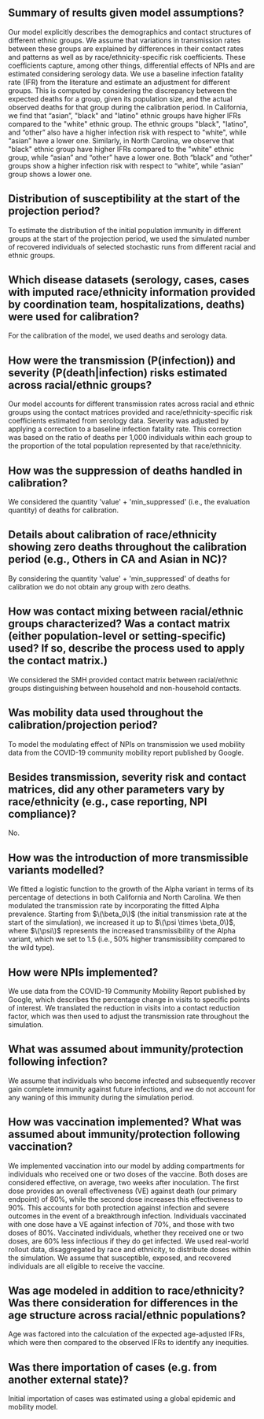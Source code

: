 ## Summary of results given model assumptions? 
Our model explicitly describes the demographics and contact structures of different ethnic groups. We assume that variations in transmission rates between these groups are explained by differences in their contact rates and patterns as well as by race/ethnicity-specific risk coefficients. These coefficients capture, among other things,  differential effects of NPIs and are estimated considering serology data. We use a baseline infection fatality rate (IFR) from the literature and estimate an adjustment for different groups. This is computed by considering the discrepancy between the expected deaths for a group, given its population size, and the actual observed deaths for that group during the calibration period. In California, we find that “asian”, "black" and "latino" ethnic groups have higher IFRs compared to the "white" ethnic group. The ethnic groups "black", "latino", and “other” also have a higher infection risk with respect to "white", while “asian” have a lower one. Similarly, in North Carolina, we observe that "black" ethnic group have higher IFRs compared to the "white" ethnic group, while “asian” and “other” have a lower one. Both “black” and “other” groups show a higher infection risk with respect to “white”, while “asian” group shows a lower one.

## Distribution of susceptibility at the start of the projection period? 
To estimate the distribution of the initial population immunity in different groups at the start of the projection period, we used the simulated number of recovered individuals of selected stochastic runs from different racial and ethnic groups.

## Which disease datasets (serology, cases, cases with imputed race/ethnicity information provided by coordination team, hospitalizations, deaths) were used for calibration? 
For the calibration of the model, we used deaths and serology data. 

## How were the transmission (P(infection)) and severity (P(death|infection) risks estimated across racial/ethnic groups? 
Our model accounts for different transmission rates across racial and ethnic groups using the contact matrices provided and race/ethnicity-specific risk coefficients estimated from serology data. Severity was adjusted by applying a correction to a baseline infection fatality rate. This correction was based on the ratio of deaths per 1,000 individuals within each group to the proportion of the total population represented by that race/ethnicity.

## How was the suppression of deaths handled in calibration? 
We considered the quantity 'value' + 'min_suppressed' (i.e., the evaluation quantity) of deaths for calibration. 

## Details about calibration of race/ethnicity showing zero deaths throughout the calibration period (e.g., Others in CA and Asian in NC)? 
By considering the quantity 'value' + 'min_suppressed' of deaths for calibration we do not obtain any group with zero deaths.

## How was contact mixing between racial/ethnic groups characterized? Was a contact matrix (either population-level or setting-specific) used? If so, describe the process used to apply the contact matrix.)
We considered the SMH provided contact matrix between racial/ethnic groups distinguishing between household and non-household contacts. 

## Was mobility data used throughout the calibration/projection period? 
To model the modulating effect of NPIs on transmission we used mobility data from the COVID-19 community mobility report published by Google. 

## Besides transmission, severity risk and contact matrices, did any other parameters vary by race/ethnicity (e.g., case reporting, NPI compliance)? 
No.

## How was the introduction of more transmissible variants modelled?
We fitted a logistic function to the growth of the Alpha variant in terms of its percentage of detections in both California and North Carolina. We then modulated the transmission rate by incorporating the fitted Alpha prevalence. Starting from $\(\beta_0\)$ (the initial transmission rate at the start of the simulation), we increased it up to $\(\psi \times \beta_0\)$, where $\(\psi\)$ represents the increased transmissibility of the Alpha variant, which we set to 1.5 (i.e., 50% higher transmissibility compared to the wild type).

## How were NPIs implemented? 
We use data from the COVID-19 Community Mobility Report published by Google, which describes the percentage change in visits to specific points of interest. We translated the reduction in visits into a contact reduction factor, which was then used to adjust the transmission rate throughout the simulation.

## What was assumed about immunity/protection following infection? 
We assume that individuals who become infected and subsequently recover gain complete immunity against future infections, and we do not account for any waning of this immunity during the simulation period.

## How was vaccination implemented? What was assumed about immunity/protection following vaccination? 
We implemented vaccination into our model by adding compartments for individuals who received one or two doses of the vaccine. Both doses are considered effective, on average, two weeks after inoculation. The first dose provides an overall effectiveness (VE) against death (our primary endpoint) of 80%, while the second dose increases this effectiveness to 90%. This accounts for both protection against infection and severe outcomes in the event of a breakthrough infection. Individuals vaccinated with one dose have a VE against infection of 70%, and those with two doses of 80%. Vaccinated individuals, whether they received one or two doses, are 60% less infectious if they do get infected. We used real-world rollout data, disaggregated by race and ethnicity, to distribute doses within the simulation. We assume that susceptible, exposed, and recovered individuals are all eligible to receive the vaccine.

## Was age modeled in addition to race/ethnicity? Was there consideration for differences in the age structure across racial/ethnic populations? 
Age was factored into the calculation of the expected age-adjusted IFRs, which were then compared to the observed IFRs to identify any inequities.

## Was there importation of cases (e.g. from another external state)? 
Initial importation of cases was estimated using a global epidemic and mobility model.